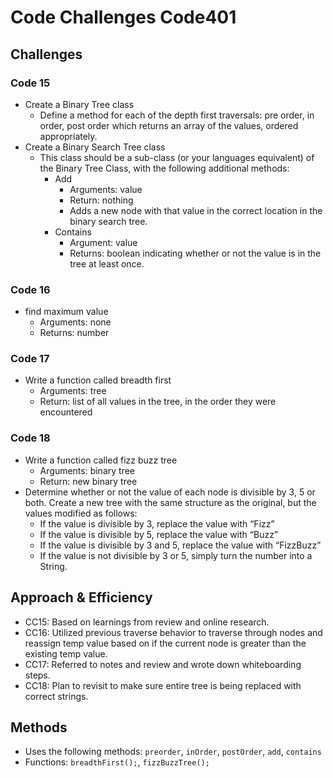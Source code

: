 # Code Challenges Code401

## Challenges

### Code 15

* Create a Binary Tree class
  * Define a method for each of the depth first traversals: pre order, in order, post order which returns an array of the values, ordered appropriately.
* Create a Binary Search Tree class
  * This class should be a sub-class (or your languages equivalent) of the Binary Tree Class, with the following additional methods:
    * Add
      * Arguments: value
      * Return: nothing
      * Adds a new node with that value in the correct location in the binary search tree.
    * Contains
      * Argument: value
      * Returns: boolean indicating whether or not the value is in the tree at least once.

### Code 16

* find maximum value
  * Arguments: none
  * Returns: number

### Code 17

* Write a function called breadth first
  * Arguments: tree
  * Return: list of all values in the tree, in the order they were encountered

### Code 18

* Write a function called fizz buzz tree
  * Arguments: binary tree
  * Return: new binary tree
* Determine whether or not the value of each node is divisible by 3, 5 or both. Create a new tree with the same structure as the original, but the values modified as follows:
  * If the value is divisible by 3, replace the value with “Fizz”
  * If the value is divisible by 5, replace the value with “Buzz”
  * If the value is divisible by 3 and 5, replace the value with “FizzBuzz”
  * If the value is not divisible by 3 or 5, simply turn the number into a String.

## Approach & Efficiency

* CC15: Based on learnings from review and online research.
* CC16: Utilized previous traverse behavior to traverse through nodes and reassign temp value based on if the current node is greater than the existing temp value.
* CC17: Referred to notes and review and wrote down whiteboarding steps.
* CC18: Plan to revisit to make sure entire tree is being replaced with correct strings.

## Methods

* Uses the following methods: `preorder`, `inOrder`, `postOrder`, `add`, `contains`
* Functions: `breadthFirst();`, `fizzBuzzTree();`
